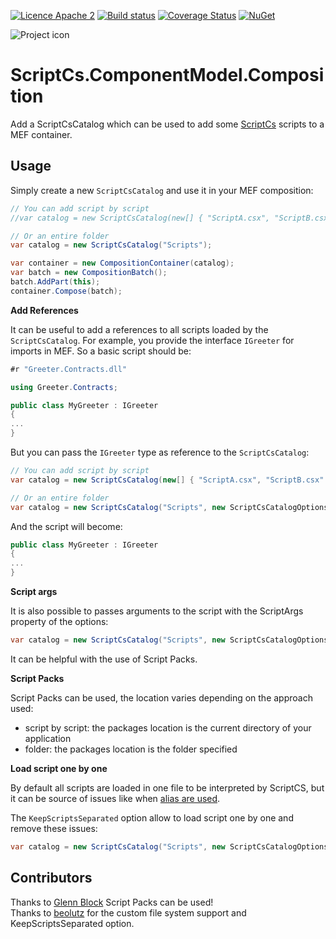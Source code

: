 [![Licence Apache 2](https://img.shields.io/badge/licence-Apache%202-blue.svg)](https://github.com/scriptcs-contrib/scriptcs-mef/blob/master/LICENSE) [![Build status](https://ci.appveyor.com/api/projects/status/43y2p8xpsryqf40p?svg=true)](https://ci.appveyor.com/project/laedit/scriptcs-mef) [![Coverage Status](https://coveralls.io/repos/scriptcs-contrib/scriptcs-mef/badge.svg)](https://coveralls.io/r/scriptcs-contrib/scriptcs-mef) [![NuGet](https://img.shields.io/nuget/v/ScriptCs.ComponentModel.Composition.svg)](https://www.nuget.org/packages/ScriptCs.ComponentModel.Composition/)

![Project icon](icon.png)

# ScriptCs.ComponentModel.Composition

Add a ScriptCsCatalog which can be used to add some [ScriptCs](http://scriptcs.net/) scripts to a MEF container.

## Usage
Simply create a new `ScriptCsCatalog` and use it in your MEF composition:
```cs
// You can add script by script
//var catalog = new ScriptCsCatalog(new[] { "ScriptA.csx", "ScriptB.csx" });

// Or an entire folder
var catalog = new ScriptCsCatalog("Scripts");

var container = new CompositionContainer(catalog);
var batch = new CompositionBatch();
batch.AddPart(this);
container.Compose(batch);
```

**Add References**

It can be useful to add a references to all scripts loaded by the `ScriptCsCatalog`.
For example, you provide the interface `IGreeter` for imports in MEF.
So a basic script should be:
```cs
#r "Greeter.Contracts.dll"

using Greeter.Contracts;

public class MyGreeter : IGreeter
{
...
}
```

But you can pass the `IGreeter` type as reference to the `ScriptCsCatalog`:
```cs
// You can add script by script
var catalog = new ScriptCsCatalog(new[] { "ScriptA.csx", "ScriptB.csx" }, new ScriptCsCatalogOptions { References = new[] { typeof(IGreeter) } });

// Or an entire folder
var catalog = new ScriptCsCatalog("Scripts", new ScriptCsCatalogOptions { References = new[] typeof(IGreeter) } });
```
And the script will become:
```cs
public class MyGreeter : IGreeter
{
...
}
```

**Script args**

It is also possible to passes arguments to the script with the ScriptArgs property of the options:
```cs
var catalog = new ScriptCsCatalog("Scripts", new ScriptCsCatalogOptions { ScriptArgs = new[] { "-loglevel", "INFO" } });
```
It can be helpful with the use of Script Packs.

**Script Packs**

Script Packs can be used, the location varies depending on the approach used:
 - script by script: the packages location is the current directory of your application
 - folder: the packages location is the folder specified

**Load script one by one**

By default all scripts are loaded in one file to be interpreted by ScriptCS, but it can be source of issues like when [alias are used](https://github.com/scriptcs-contrib/scriptcs-mef/issues/10).

The `KeepScriptsSeparated` option allow to load script one by one and remove these issues:

```cs
var catalog = new ScriptCsCatalog("Scripts", new ScriptCsCatalogOptions { KeepScriptsSeparated = true });
```

## Contributors

Thanks to [Glenn Block](https://github.com/glennblock) Script Packs can be used!  
Thanks to [beolutz](https://github.com/beolutz) for the custom file system support and KeepScriptsSeparated option.
